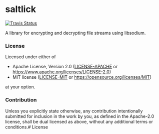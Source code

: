 # saltlick

[![Travis Status](https://travis-ci.com/saltlick-crypto/saltlick-rs.svg?branch=master)](https://travis-ci.com/saltlick-crypto/saltlick-rs)

A library for encrypting and decrypting file streams using libsodium.

### License

Licensed under either of

- Apache License, Version 2.0 ([LICENSE-APACHE](LICENSE-APACHE) or
  https://www.apache.org/licenses/LICENSE-2.0)
- MIT license ([LICENSE-MIT](LICENSE-MIT) or https://opensource.org/licenses/MIT)

at your option.

### Contribution

Unless you explicitly state otherwise, any contribution intentionally submitted
for inclusion in the work by you, as defined in the Apache-2.0 license, shall be
dual licensed as above, without any additional terms or conditions.# License

